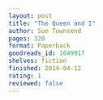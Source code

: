 ```yaml
---
layout: post
title: "The Queen and I"
author: Sue Townsend
pages: 320
format: Paperback
goodreads_id: 1649917
shelves: fiction
finished: 2014-04-12
rating: 1
reviewed: false
---
```

